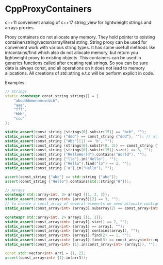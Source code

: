# CppProxyContainers
 c++11 convenient analog of c++17 string_view for lightwieight strings and arrays proxies. 

Proxy containers do not allocate any memory. They hold pointer to existing container/string/vector/array/literal string.
String proxy can be used for convenient work with various string types. 
It has some usefull methods like in/contains/find which also do not allocate memory, but return you lightweight proxy to existing objects.
This containers can be used in generics functions called after creating real strings.
So you can be sure data is always const, and all operations on it does not lead to memory allocations.
All creations of std::string e.t.c will be perform explicit in code.

Examples:

```c++
// Strings
static constexpr const_string strings[] = {
    "abcdddmmmnnncvnbcb",
    "aaa",
    "fff",
    "bbb",
    "ccc"
};

static_assert(const_string {strings[0].substr(15)} == "bcb", "");
static_assert(const_string {"ddd"} == const_string {"ddd"}, ""); // all other operators have been defined
static_assert(const_string {"Abc"}[1] == 'b', "");
static_assert(const_string {strings[0].substr(0, 3)} == const_string {"abc"}, "");
static_assert(const_string {strings[0].substr(15)}.size() == 3, "");
static_assert(const_string {"HelloWorld"}.contains("World"), "");
static_assert(const_string {"llo"}.in("Hello"), "");
static_assert(const_string {"Hello"}.find("lo") == 3, "");
static_assert(const_string {'o'}.in("Hello"), "");

assert(const_string {"abc"} == std::string {"abc"});
assert(const_string {"Hello"}.contains(std::string{"H"}));

// Arrays
constexpr std::array<int, 3> array3 {{1, 2, 3}};
static_assert(const_array<int> {array3}[2] == 3, "");
// to create a const_array of several elements we need allocate contiguos chunk of memory, so impossible to implement
static_assert(const_array<int> {array3}.subarray(2) == const_array<int> {3}, "");
    
constexpr std::array<int, 2> array1 {{1, 2}};
static_assert(const_array<int> {array1}.size() == 2, "");
static_assert(const_array<int> {array1} == array1, "");
static_assert(const_array<int> {array1}.contains(array1), "");
static_assert(const_array<int> {array1}.find(2) == 1, "");
static_assert(const_array<int> {array1}.find(3) == const_array<int>::npos, "");
static_assert(const_array<int> {1}.in(const_array<int> {array1}), "");

const std::vector<int> arr1 = {1, 2};
assert(const_array<int> {1}.in(arr1));

```
